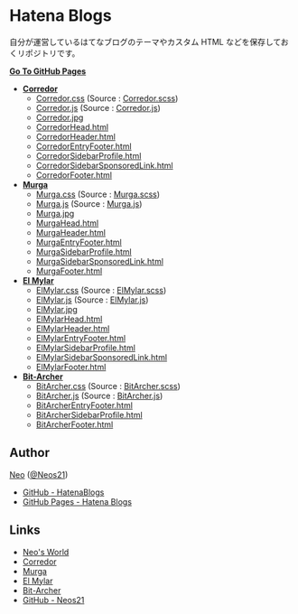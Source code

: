 # Hatena Blogs

自分が運営しているはてなブログのテーマやカスタム HTML などを保存しておくリポジトリです。

__[Go To GitHub Pages](https://neos21.github.io/HatenaBlogs/)__

- __[Corredor](http://neos21.hatenablog.com/)__
  - [Corredor.css](./dist/styles/Corredor.css) (Source : [Corredor.scss](./src/styles/Corredor.scss))
  - [Corredor.js](./dist/scripts/Corredor.css) (Source : [Corredor.js](./src/scripts/Corredor.js))
  - [Corredor.jpg](./src/images/Corredor.jpg)
  - [CorredorHead.html](./src/html/CorredorHead.html)
  - [CorredorHeader.html](./src/html/CorredorHeader.html)
  - [CorredorEntryFooter.html](./src/html/CorredorEntryFooter.html)
  - [CorredorSidebarProfile.html](./src/html/CorredorSidebarProfile.html)
  - [CorredorSidebarSponsoredLink.html](./src/html/CorredorSidebarSponsoredLink.html)
  - [CorredorFooter.html](./src/html/CorredorFooter.html)
- __[Murga](http://neos21.hatenablog.jp/)__
  - [Murga.css](./dist/styles/Murga.css) (Source : [Murga.scss](./src/styles/Murga.scss))
  - [Murga.js](./dist/scripts/Murga.css) (Source : [Murga.js](./src/scripts/Murga.js))
  - [Murga.jpg](./src/images/Murga.jpg)
  - [MurgaHead.html](./src/html/MurgaHead.html)
  - [MurgaHeader.html](./src/html/MurgaHeader.html)
  - [MurgaEntryFooter.html](./src/html/MurgaEntryFooter.html)
  - [MurgaSidebarProfile.html](./src/html/MurgaSidebarProfile.html)
  - [MurgaSidebarSponsoredLink.html](./src/html/MurgaSidebarSponsoredLink.html)
  - [MurgaFooter.html](./src/html/MurgaFooter.html)
- __[El Mylar](http://neos21.hateblo.jp/)__
  - [ElMylar.css](./dist/styles/ElMylar.css) (Source : [ElMylar.scss](./src/styles/ElMylar.scss))
  - [ElMylar.js](./dist/scripts/ElMylar.css) (Source : [ElMylar.js](./src/scripts/ElMylar.js))
  - [ElMylar.jpg](./src/images/ElMylar.jpg)
  - [ElMylarHead.html](./src/html/ElMylarHead.html)
  - [ElMylarHeader.html](./src/html/ElMylarHeader.html)
  - [ElMylarEntryFooter.html](./src/html/ElMylarEntryFooter.html)
  - [ElMylarSidebarProfile.html](./src/html/ElMylarSidebarProfile.html)
  - [ElMylarSidebarSponsoredLink.html](./src/html/ElMylarSidebarSponsoredLink.html)
  - [ElMylarFooter.html](./src/html/ElMylarFooter.html)
- __[Bit-Archer](http://bit-archer.hatenablog.com/)__
  - [BitArcher.css](./dist/styles/BitArcher.css) (Source : [BitArcher.scss](./src/styles/BitArcher.scss))
  - [BitArcher.js](./dist/scripts/BitArcher.css) (Source : [BitArcher.js](./src/scripts/BitArcher.js))
  - [BitArcherEntryFooter.html](./src/html/BitArcherEntryFooter.html)
  - [BitArcherSidebarProfile.html](./src/html/BitArcherSidebarProfile.html)
  - [BitArcherFooter.html](./src/html/BitArcherFooter.html)


## Author

[Neo](http://neo.s21.xrea.com/) ([@Neos21](https://twitter.com/Neos21))

- [GitHub - HatenaBlogs](https://github.com/Neos21/HatenaBlogs)
- [GitHub Pages - Hatena Blogs](https://neos21.github.io/HatenaBlogs/)


## Links

- [Neo's World](http://neo.s21.xrea.com/)
- [Corredor](http://neos21.hatenablog.com/)
- [Murga](http://neos21.hatenablog.jp/)
- [El Mylar](http://neos21.hateblo.jp/)
- [Bit-Archer](http://bit-archer.hatenablog.com/)
- [GitHub - Neos21](https://github.com/Neos21/)

